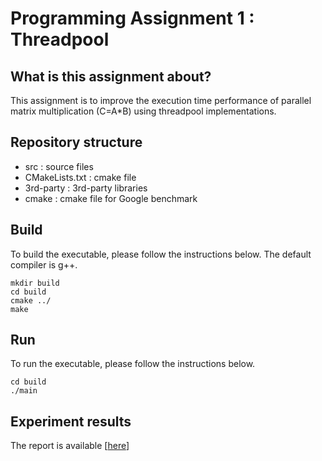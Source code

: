# Programming Assignment 1 : Threadpool

## What is this assignment about?
This assignment is to improve the execution time performance of parallel matrix multiplication (C=A*B)
using threadpool implementations.

## Repository structure
- src : source files
- CMakeLists.txt : cmake file
- 3rd-party : 3rd-party libraries
- cmake : cmake file for Google benchmark 

## Build
To build the executable, please follow the instructions below. The default compiler is g++.
```
mkdir build
cd build
cmake ../
make
```

## Run
To run the executable, please follow the instructions below.

```
cd build
./main
```

## Experiment results
The report is available [[here](./PA1-report.pdf)]

